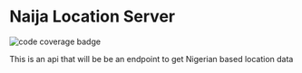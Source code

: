 # Naija Location Server
![code coverage badge](https://github.com/muhammadolammi/naijalocationserver/actions/workflows/ci.yml/badge.svg)

This is an api that will be be an endpoint to get Nigerian based location data
